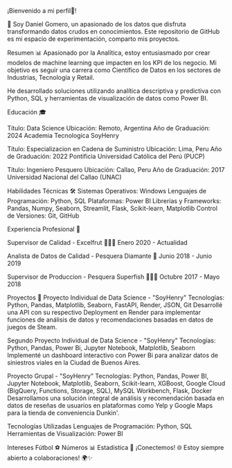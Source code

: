 ¡Bienvenido a mi perfil🚀!

👋 Soy Daniel Gomero, un apasionado de los datos que disfruta transformando datos crudos en conocimientos. Este repositorio de GitHub es mi espacio de experimentación, comparto mis proyectos.

Resumen 📊
Apasionado por la Analítica, estoy entusiasmado por crear modelos de machine learning que impacten en los KPI de los negocio. Mi objetivo es seguir una carrera como Científico de Datos en los sectores de Industrias, Tecnología y Retail.

He desarrollado soluciones utilizando analítica descriptiva y predictiva con Python, SQL y herramientas de visualización de datos como Power BI.

Educación 🎓

Título: Data Science
Ubicación: Remoto, Argentina
Año de Graduación: 2024
Academia Tecnologica SoyHenry

Título: Especializacion en Cadena de Suministro
Ubicación: Lima, Peru
Año de Graduación: 2022
Pontificia Universidad Católica del Perú (PUCP)

Título: Ingeniero Pesquero
Ubicación: Callao, Peru
Año de Graduación: 2017
Universidad Nacional del Callao (UNAC)

Habilidades Técnicas 🛠️ 
Sistemas Operativos: Windows
Lenguajes de Programación: Python, SQL
Plataformas: Power BI
Librerías y Frameworks: Pandas, Numpy, Seaborn, Streamlit, Flask, Scikit-learn, Matplotlib
Control de Versiones: Git, GitHub

Experiencia Profesional 💼

Supervisor de Calidad - Excelfrut 👷🏼‍♂️
Enero 2020 - Actualidad

Analista de Datos de Calidad - Pesquera Diamante 🏦
Junio 2018 - Junio 2019

Supervisor de Produccion - Pesquera Superfish 👷🏼‍♂️
Octubre 2017 - Mayo 2018

Proyectos 🌟 
Proyecto Individual de Data Science - "SoyHenry"
Tecnologías: Python, Pandas, Matplotlib, Seaborn, FastAPI, Render, JSON, Git
Desarrollé una API con su respectivo Deployment en Render para implementar funciones de análisis de datos y recomendaciones basadas en datos de juegos de Steam.

Segundo Proyecto Individual de Data Science - "SoyHenry"
Tecnologías: Python, Pandas, Power Bi, Jupyter Notebook, Matplotlib, Seaborn
Implementé un dashboard interactivo con Power Bi para analizar datos de siniestros viales en la Ciudad de Buenos Aires.

Proyecto Grupal - "SoyHenry"
Tecnologías: Python, Pandas, Power BI, Jupyter Notebook, Matplotlib, Seaborn, Scikit-learn, XGBoost, Google Cloud (BigQuery, Functions, Storage, SQL), MySQL Workbench, Flask, Docker
Desarrollamos una solución integral de análisis y recomendación basada en datos de reseñas de usuarios en plataformas como Yelp y Google Maps para la tienda de conveniencia Dunkin'.

Tecnologías Utilizadas
Lenguajes de Programación: Python, SQL
Herramientas de Visualización: Power BI

Intereses
Fútbol ⚽️
Números 📊
Estadistica 🏦
¡Conectemos! 🌐
Estoy siempre abierto a colaboraciones! 🌍✨

